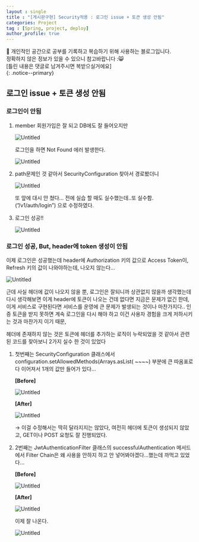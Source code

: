 ```yaml
---
layout : single
title : "[게시판구현] Security적용 : 로그인 issue + 토큰 생성 안됨"
categories: Project
tag : [Spring, project, deploy]
author_profile: true
---
```


📌 개인적인 공간으로 공부를 기록하고 복습하기 위해 사용하는 블로그입니다. <br>
정확하지 않은 정보가 있을 수 있으니 참고바랍니다 :😸 <br>
[틀린 내용은 댓글로 남겨주시면 복받으실거에요]  
{: .notice--primary}

## 로그인 issue + 토큰 생성 안됨

### 로그인이 안됨

1. member 회원가입은 잘 되고 DB에도 잘 들어오지만
    
    ![Untitled](%E1%84%8C%E1%85%A6%E1%84%86%E1%85%A9%E1%86%A8%20%E1%84%8B%E1%85%A5%E1%86%B9%E1%84%8B%E1%85%B3%E1%86%B7%2063363e17dd8f4957b04e5344b0e5b912/Untitled.png)
    
    로그인을 하면 Not Found 에러 발생한다. 
    
    ![Untitled](%E1%84%8C%E1%85%A6%E1%84%86%E1%85%A9%E1%86%A8%20%E1%84%8B%E1%85%A5%E1%86%B9%E1%84%8B%E1%85%B3%E1%86%B7%2063363e17dd8f4957b04e5344b0e5b912/Untitled%201.png)
    

1. path문제인 것 같아서 SecurityConfiguration 찾아서 경로봤더니
    
    ![Untitled](%E1%84%8C%E1%85%A6%E1%84%86%E1%85%A9%E1%86%A8%20%E1%84%8B%E1%85%A5%E1%86%B9%E1%84%8B%E1%85%B3%E1%86%B7%2063363e17dd8f4957b04e5344b0e5b912/Untitled%202.png)
    
    또 앞에 대시 안 쳤다… 전에  실습 할 때도 실수했는데..또 실수함. (”/v1/auth/login”) 으로 수정하였다.
    
2. 로그인 성공!!
    
    ![Untitled](%E1%84%8C%E1%85%A6%E1%84%86%E1%85%A9%E1%86%A8%20%E1%84%8B%E1%85%A5%E1%86%B9%E1%84%8B%E1%85%B3%E1%86%B7%2063363e17dd8f4957b04e5344b0e5b912/Untitled%203.png)
    

### 로그인 성공, But, header에 token 생성이 안됨

이제 로그인은 성공했는데 header에 Authorization 키의 값으로 Access Token이, Refresh 키의 값이 나와야하는데, 나오지 않는다…

![Untitled](%E1%84%8C%E1%85%A6%E1%84%86%E1%85%A9%E1%86%A8%20%E1%84%8B%E1%85%A5%E1%86%B9%E1%84%8B%E1%85%B3%E1%86%B7%2063363e17dd8f4957b04e5344b0e5b912/Untitled%204.png)

근데 사실 헤더에 값이 나오지 않을 뿐, 로그인은 잘되니까 상관없지 않을까 생각했는데 다시 생각해보면 이게 header에  토큰이 나오는 건데 없다면  지금은 문제가 없긴 한데, 이게 서비스로 구현된다면 서비스를 운영에 큰 문제가 발생되는 것이나 마찬가지다.. 인증 토큰을 받지 못하면 계속 로그인을 다시 해야 하고 이건 사용자 경험을 크게 저하시키는 것과 마찬가지 이기 때문,

헤더에 존재하지 않는 것은 토큰에 헤더를 추가하는 로직이 누락되었을 것 같아서 관련된 코드를 찾아보니 2가지 실수 한 것이 있었다

1. 첫번째는 SecurityConfiguration 클래스에서 configuration.setAllowedMethods(Arrays.asList( ~~~~) 부분에 큰 따옴표로 다 이어져서 1개의 값만 들어가 있다…
    
    **[Before]**
    
    ![Untitled](%E1%84%8C%E1%85%A6%E1%84%86%E1%85%A9%E1%86%A8%20%E1%84%8B%E1%85%A5%E1%86%B9%E1%84%8B%E1%85%B3%E1%86%B7%2063363e17dd8f4957b04e5344b0e5b912/Untitled%205.png)
    
    **[After]**
    
    ![Untitled](%E1%84%8C%E1%85%A6%E1%84%86%E1%85%A9%E1%86%A8%20%E1%84%8B%E1%85%A5%E1%86%B9%E1%84%8B%E1%85%B3%E1%86%B7%2063363e17dd8f4957b04e5344b0e5b912/Untitled%206.png)
    
    → 이걸 수정해서는 딱히 달라지지는 않았다, 여전히 헤더에 토큰이 생성되지 않았고,  GET이나 POST 요청도 잘 진행되었다.
    

1. 2번째는 JwtAuthenticationFilter 클래스의 successfulAuthentication 메서드에서 Filter Chain은 왜 사용을 안하지 하고 안 넣어봐야겠다…했는데 까먹고 있었다…
    
    **[Before]**
    
    ![Untitled](%E1%84%8C%E1%85%A6%E1%84%86%E1%85%A9%E1%86%A8%20%E1%84%8B%E1%85%A5%E1%86%B9%E1%84%8B%E1%85%B3%E1%86%B7%2063363e17dd8f4957b04e5344b0e5b912/Untitled%207.png)
    
    **[After]**
    
    ![Untitled](%E1%84%8C%E1%85%A6%E1%84%86%E1%85%A9%E1%86%A8%20%E1%84%8B%E1%85%A5%E1%86%B9%E1%84%8B%E1%85%B3%E1%86%B7%2063363e17dd8f4957b04e5344b0e5b912/Untitled%208.png)
    
    이제 잘 나온다.
    
    ![Untitled](%E1%84%8C%E1%85%A6%E1%84%86%E1%85%A9%E1%86%A8%20%E1%84%8B%E1%85%A5%E1%86%B9%E1%84%8B%E1%85%B3%E1%86%B7%2063363e17dd8f4957b04e5344b0e5b912/Untitled%209.png)